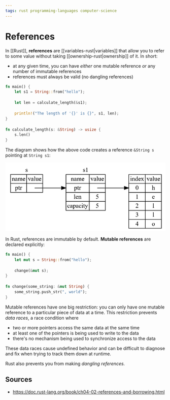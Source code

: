 ```yaml
---
tags: rust programming-languages computer-science
---
```


# References

In [[Rust]], **references** are [[variables-rust|variables]] that allow you to refer to some value without taking [[ownership-rust|ownership]] of it. In short:

- at any given time, you can have _either_ one mutable reference _or_ any number of immutable references
- references must always be valid (no dangling references)

```rust
fn main() {
    let s1 = String::from("hello");

    let len = calculate_length(&s1);

    println!("The length of '{}' is {}", s1, len);
}

fn calculate_length(s: &String) -> usize {
    s.len()
}
```

The diagram shows how the above code creates a reference `&String s` pointing at `String s1`:

![Diagram of references in Rust](../assets/rust-references-diagram.png)

In Rust, references are immutable by default. **Mutable references** are declared explicitly:

```rust
fn main() {
    let mut s = String::from("hello");

    change(&mut s);
}

fn change(some_string: &mut String) {
    some_string.push_str(", world");
}
```

Mutable references have one big restriction: you can only have one mutable reference to a particular piece of data at a time. This restriction prevents _data races_, a race condition where

- two or more pointers access the same data at the same time
- at least one of the pointers is being used to write to the data
- there's no mechanism being used to synchronize access to the data

These data races cause undefined behavior and can be difficult to diagnose and fix when trying to track them down at runtime.

Rust also prevents you from making _dangling references._

## Sources

- <https://doc.rust-lang.org/book/ch04-02-references-and-borrowing.html>

